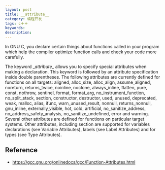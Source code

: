 ```yaml
---
layout: post
title: __attribute__
category: 编程开发
tags: c＋＋
keywords: 
description: 
---
```

In GNU C, you declare certain things about functions called in your program which help the compiler optimize function calls and check your code more carefully.

The keyword \__attribute__ allows you to specify special attributes when making a declaration. This keyword is followed by an attribute specification inside double parentheses. The following attributes are currently defined for functions on all targets: aligned, alloc_size, alloc_align, assume_aligned, noreturn, returns_twice, noinline, noclone, always_inline, flatten, pure, const, nothrow, sentinel, format, format_arg, no_instrument_function, no_split_stack, section, constructor, destructor, used, unused, deprecated, weak, malloc, alias, ifunc, warn_unused_result, nonnull, returns_nonnull, gnu_inline, externally_visible, hot, cold, artificial, no_sanitize_address, no_address_safety_analysis, no_sanitize_undefined, error and warning. Several other attributes are defined for functions on particular target systems. Other attributes, including section are supported for variables declarations (see Variable Attributes), labels (see Label Attributes) and for types (see Type Attributes).

## Reference
* <https://gcc.gnu.org/onlinedocs/gcc/Function-Attributes.html>




